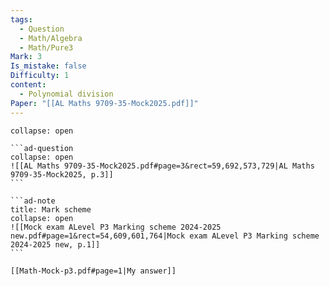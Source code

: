 ```yaml
---
tags:
  - Question
  - Math/Algebra
  - Math/Pure3
Mark: 3
Is_mistake: false
Difficulty: 1
content:
  - Polynomial division
Paper: "[[AL Maths 9709-35-Mock2025.pdf]]"
---
```

````ad-example
collapse: open

```ad-question
collapse: open
![[AL Maths 9709-35-Mock2025.pdf#page=3&rect=59,692,573,729|AL Maths 9709-35-Mock2025, p.3]]
```

```ad-note
title: Mark scheme
collapse: open
![[Mock exam ALevel P3 Marking scheme 2024-2025 new.pdf#page=1&rect=54,609,601,764|Mock exam ALevel P3 Marking scheme 2024-2025 new, p.1]]
```

[[Math-Mock-p3.pdf#page=1|My answer]]

````

